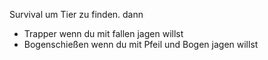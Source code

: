 Survival um Tier zu finden. dann
- Trapper wenn du mit fallen jagen willst
- Bogenschießen wenn du mit Pfeil und Bogen jagen willst